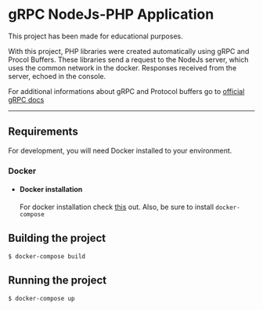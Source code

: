 # gRPC NodeJs-PHP Application

This project has been made for educational purposes.

With this project, PHP libraries were created automatically using gRPC and Procol Buffers. These libraries send a request to the NodeJs server, which uses the common network in the docker. Responses received from the server, echoed in the console.

For additional informations about gRPC and Protocol buffers go to [official gRPC docs](https://grpc.io/docs/languages/php/quickstart/)


---
## Requirements

For development, you will need Docker installed to your environment.

### Docker
- #### Docker installation

    For docker installation check [this](https://docs.docker.com/desktop/) out.
    Also, be sure to install `docker-compose`
  
## Building the project

    $ docker-compose build

## Running the project

    $ docker-compose up
